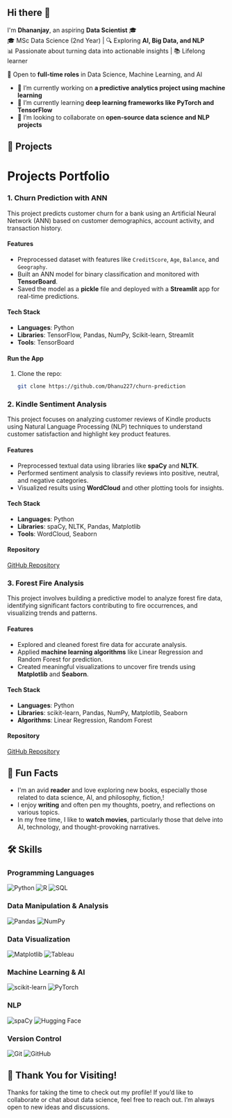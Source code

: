 ## Hi there 👋
I'm **Dhananjay**, an aspiring **Data Scientist** 🎓  
🎓 MSc Data Science (2nd Year) | 🔍 Exploring **AI, Big Data, and NLP**  
📊 Passionate about turning data into actionable insights | 📚 Lifelong learner  

💼 Open to **full-time roles** in Data Science, Machine Learning, and AI  
- 🔭 I’m currently working on **a predictive analytics project using machine learning**  
- 🌱 I’m currently learning **deep learning frameworks like PyTorch and TensorFlow**  
- 👯 I’m looking to collaborate on **open-source data science and NLP projects**

## 🚀 Projects
# **Projects Portfolio**

### **1. Churn Prediction with ANN**  
This project predicts customer churn for a bank using an Artificial Neural Network (ANN) based on customer demographics, account activity, and transaction history.
#### **Features**
- Preprocessed dataset with features like `CreditScore`, `Age`, `Balance`, and `Geography`.
- Built an ANN model for binary classification and monitored with **TensorBoard**.
- Saved the model as a **pickle** file and deployed with a **Streamlit** app for real-time predictions.
#### **Tech Stack**
- **Languages**: Python  
- **Libraries**: TensorFlow, Pandas, NumPy, Scikit-learn, Streamlit  
- **Tools**: TensorBoard  
#### **Run the App**
1. Clone the repo:  
   ```bash
   git clone https://github.com/Dhanu227/churn-prediction

### **2. Kindle Sentiment Analysis**  
This project focuses on analyzing customer reviews of Kindle products using Natural Language Processing (NLP) techniques to understand customer satisfaction and highlight key product features.
#### **Features**
- Preprocessed textual data using libraries like **spaCy** and **NLTK**.  
- Performed sentiment analysis to classify reviews into positive, neutral, and negative categories.  
- Visualized results using **WordCloud** and other plotting tools for insights.  
#### **Tech Stack**
- **Languages**: Python  
- **Libraries**: spaCy, NLTK, Pandas, Matplotlib  
- **Tools**: WordCloud, Seaborn  
#### **Repository**  
[GitHub Repository](https://github.com/Dhanu227/Kindle-Review-Sentiment-Analysis)  

### **3. Forest Fire Analysis**  
This project involves building a predictive model to analyze forest fire data, identifying significant factors contributing to fire occurrences, and visualizing trends and patterns.
#### **Features**
- Explored and cleaned forest fire data for accurate analysis.  
- Applied **machine learning algorithms** like Linear Regression and Random Forest for prediction.  
- Created meaningful visualizations to uncover fire trends using **Matplotlib** and **Seaborn**.  
#### **Tech Stack**
- **Languages**: Python  
- **Libraries**: scikit-learn, Pandas, NumPy, Matplotlib, Seaborn  
- **Algorithms**: Linear Regression, Random Forest  
#### **Repository**  
[GitHub Repository](https://github.com/Dhanu227/Forestfire)  

## 🎨 Fun Facts
- I'm an avid **reader** and love exploring new books, especially those related to data science, AI, and philosophy, fiction,!  
- I enjoy **writing** and often pen my thoughts, poetry, and reflections on various topics.  
- In my free time, I like to **watch movies**, particularly those that delve into AI, technology, and thought-provoking narratives.  

## 🛠 Skills  

### Programming Languages  
![Python](https://img.shields.io/badge/-Python-3776AB?logo=python&logoColor=white) ![R](https://img.shields.io/badge/-R-276DC3?logo=r&logoColor=white) ![SQL](https://img.shields.io/badge/-SQL-4479A1?logo=postgresql&logoColor=white)

### Data Manipulation & Analysis  
![Pandas](https://img.shields.io/badge/-Pandas-150458?logo=pandas&logoColor=white) ![NumPy](https://img.shields.io/badge/-NumPy-013243?logo=numpy&logoColor=white)

### Data Visualization  
![Matplotlib](https://img.shields.io/badge/-Matplotlib-11557C?logo=matplotlib&logoColor=white) ![Tableau](https://img.shields.io/badge/-Tableau-E97627?logo=tableau&logoColor=white)

### Machine Learning & AI  
![scikit-learn](https://img.shields.io/badge/-scikit--learn-F7931E?logo=scikit-learn&logoColor=white) ![PyTorch](https://img.shields.io/badge/-PyTorch-EE4C2C?logo=pytorch&logoColor=white)

### NLP  
![spaCy](https://img.shields.io/badge/-spaCy-09A3D5?logo=spacy&logoColor=white) ![Hugging Face](https://img.shields.io/badge/-Hugging%20Face-F9A03C?logo=huggingface&logoColor=black)

### Version Control  
![Git](https://img.shields.io/badge/-Git-F05032?logo=git&logoColor=white) ![GitHub](https://img.shields.io/badge/-GitHub-181717?logo=github&logoColor=white)


## 🙏 Thank You for Visiting!
Thanks for taking the time to check out my profile! If you’d like to collaborate or chat about data science, feel free to reach out. I’m always open to new ideas and discussions.

<!--
**Dhanu227/Dhanu227** is a ✨ _special_ ✨ repository because its `README.md` (this file) appears on your GitHub profile.

Here are some ideas to get you started:

- 🔭 I’m currently working on ...
- 🌱 I’m currently learning ...
- 👯 I’m looking to collaborate on ...

-->

